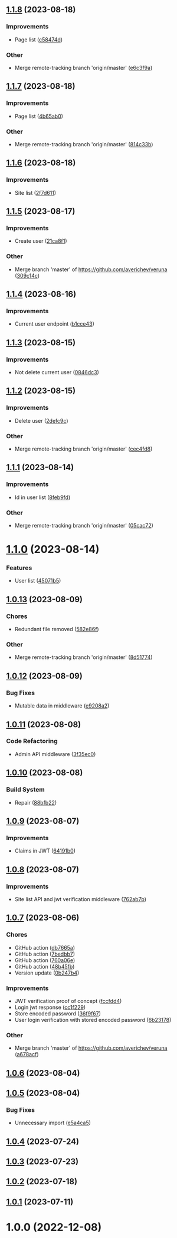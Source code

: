 ## [1.1.8](https://github.com/averichev/veruna/compare/v1.1.7...v1.1.8) (2023-08-18)

### Improvements

- Page list ([c58474d](https://github.com/averichev/veruna/commit/c58474df497c4d6ce343f497694973b1aaef34dc))

### Other

- Merge remote-tracking branch 'origin/master' ([e6c3f9a](https://github.com/averichev/veruna/commit/e6c3f9acaf5e8d72e2a3e46b7679d2ed5b001c60))

## [1.1.7](https://github.com/averichev/veruna/compare/v1.1.6...v1.1.7) (2023-08-18)

### Improvements

- Page list ([4b65ab0](https://github.com/averichev/veruna/commit/4b65ab0bc57db09c17a1386bdb9bf19f80e34481))

### Other

- Merge remote-tracking branch 'origin/master' ([814c33b](https://github.com/averichev/veruna/commit/814c33b2af139f94937a863ad38cac10073e9e2c))

## [1.1.6](https://github.com/averichev/veruna/compare/v1.1.5...v1.1.6) (2023-08-18)

### Improvements

- Site list ([2f7d611](https://github.com/averichev/veruna/commit/2f7d61198e8ae7567e7ab81041348741156495b3))

## [1.1.5](https://github.com/averichev/veruna/compare/v1.1.4...v1.1.5) (2023-08-17)

### Improvements

- Create user ([21ca8f1](https://github.com/averichev/veruna/commit/21ca8f1d6e3de33c7ecc6d0ad30e57d9e1269326))

### Other

- Merge branch 'master' of https://github.com/averichev/veruna ([309c14c](https://github.com/averichev/veruna/commit/309c14c1bd6465b57e0c267713097a88b5c29120))

## [1.1.4](https://github.com/averichev/veruna/compare/v1.1.3...v1.1.4) (2023-08-16)

### Improvements

- Current user endpoint ([b1cce43](https://github.com/averichev/veruna/commit/b1cce435a1dab94b186d9087bf76340318baa3c6))

## [1.1.3](https://github.com/averichev/veruna/compare/v1.1.2...v1.1.3) (2023-08-15)

### Improvements

- Not delete current user ([0846dc3](https://github.com/averichev/veruna/commit/0846dc3f53860b07c69ce48a2ffd95ba78627d52))

## [1.1.2](https://github.com/averichev/veruna/compare/v1.1.1...v1.1.2) (2023-08-15)

### Improvements

- Delete user ([2defc9c](https://github.com/averichev/veruna/commit/2defc9c9c32fe326cf7d799c7c9e9d184fa20804))

### Other

- Merge remote-tracking branch 'origin/master' ([cec4fd8](https://github.com/averichev/veruna/commit/cec4fd88c3d5f285e2a9e3971a6f110914b06e28))

## [1.1.1](https://github.com/averichev/veruna/compare/v1.1.0...v1.1.1) (2023-08-14)

### Improvements

- Id in user list ([8feb9fd](https://github.com/averichev/veruna/commit/8feb9fd2e52c0e06edc276d6940121bfd94d6836))

### Other

- Merge remote-tracking branch 'origin/master' ([05cac72](https://github.com/averichev/veruna/commit/05cac72ff94a40cd9a5c98bf2695ce0a719092bd))

# [1.1.0](https://github.com/averichev/veruna/compare/v1.0.13...v1.1.0) (2023-08-14)

### Features

- User list ([45071b5](https://github.com/averichev/veruna/commit/45071b5ef7bd6e182eafbdad77be831acdb234ec))

## [1.0.13](https://github.com/averichev/veruna/compare/v1.0.12...v1.0.13) (2023-08-09)

### Chores

- Redundant file removed ([582e86f](https://github.com/averichev/veruna/commit/582e86f4f0de992c10f1a23fe7cdac878c8d62fb))

### Other

- Merge remote-tracking branch 'origin/master' ([8d51774](https://github.com/averichev/veruna/commit/8d51774f7c721fff75757130eca84bf0a15fe0dd))

## [1.0.12](https://github.com/averichev/veruna/compare/v1.0.11...v1.0.12) (2023-08-09)

### Bug Fixes

- Mutable data in middleware ([e9208a2](https://github.com/averichev/veruna/commit/e9208a22da5721bbf8e2c4df5d70970ffa8451a4))

## [1.0.11](https://github.com/averichev/veruna/compare/v1.0.10...v1.0.11) (2023-08-08)

### Code Refactoring

- Admin API middleware ([3f35ec0](https://github.com/averichev/veruna/commit/3f35ec002ff17413617ef47fbfdccd0387b45a35))

## [1.0.10](https://github.com/averichev/veruna/compare/v1.0.9...v1.0.10) (2023-08-08)

### Build System

- Repair ([88bfb22](https://github.com/averichev/veruna/commit/88bfb220cb68882c8863624c9f7f1241bac3f22f))

## [1.0.9](https://github.com/averichev/veruna/compare/v1.0.8...v1.0.9) (2023-08-07)

### Improvements

- Claims in JWT ([64191b0](https://github.com/averichev/veruna/commit/64191b0ad56bce016795ebad0df63d07b4d17514))

## [1.0.8](https://github.com/averichev/veruna/compare/v1.0.7...v1.0.8) (2023-08-07)

### Improvements

- Site list API and jwt verification middleware ([762ab7b](https://github.com/averichev/veruna/commit/762ab7b0f4a55e19fc1be6a91eaaeae094a0798f))

## [1.0.7](https://github.com/averichev/veruna/compare/v1.0.6...v1.0.7) (2023-08-06)

### Chores

- GitHub action ([db7665a](https://github.com/averichev/veruna/commit/db7665ac42f4bc08955e873dd7139ab34031a36f))
- GitHub action ([7bedbb7](https://github.com/averichev/veruna/commit/7bedbb7539d222a9a5c9a7e7213e57fabe96cc1a))
- GitHub action ([760a06e](https://github.com/averichev/veruna/commit/760a06e6799d684534cd03d208e20752928a7d50))
- GitHub action ([48b45fb](https://github.com/averichev/veruna/commit/48b45fb3b03cc695a0ba92b0d0f999e390b10b4f))
- Version update ([0b247b4](https://github.com/averichev/veruna/commit/0b247b40514fc4a2da8d9c3bfd0e63c23758802b))

### Improvements

- JWT verification proof of concept ([fccfdd4](https://github.com/averichev/veruna/commit/fccfdd40d406b23f8cafc3a17c83bec800169cea))
- Login jwt response ([cc1f229](https://github.com/averichev/veruna/commit/cc1f229f31072dfeea5379a5cdfb4c9876cc1376))
- Store encoded password ([36f9f67](https://github.com/averichev/veruna/commit/36f9f6703bd0cdfacca9fd8918783146f823bf9c))
- User login verification with stored encoded password ([6b23178](https://github.com/averichev/veruna/commit/6b2317872d8090c6afa634fc84d88daa367ef3ad))

### Other

- Merge branch 'master' of https://github.com/averichev/veruna ([a678acf](https://github.com/averichev/veruna/commit/a678acf7627c3f083573573559f22a34b158f0af))

## [1.0.6](https://github.com/averichev/veruna/compare/v1.0.5...v1.0.6) (2023-08-04)

## [1.0.5](https://github.com/averichev/veruna/compare/v1.0.4...v1.0.5) (2023-08-04)

### Bug Fixes

- Unnecessary import ([e5a4ca5](https://github.com/averichev/veruna/commit/e5a4ca5ad5c5edb6f1f3d9e1a70577321ca26b37))

## [1.0.4](https://github.com/averichev/veruna/compare/v1.0.3...v1.0.4) (2023-07-24)

## [1.0.3](https://github.com/averichev/veruna/compare/v1.0.2...v1.0.3) (2023-07-23)

## [1.0.2](https://github.com/averichev/veruna/compare/v1.0.1...v1.0.2) (2023-07-18)

## [1.0.1](https://github.com/averichev/veruna/compare/v1.0.0...v1.0.1) (2023-07-11)

# 1.0.0 (2022-12-08)

